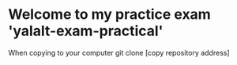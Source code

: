 # Welcome to my practice exam 'yalalt-exam-practical'
When copying to your computer
git clone [copy repository address]
